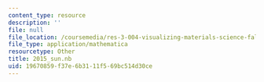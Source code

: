 ```yaml
---
content_type: resource
description: ''
file: null
file_location: /coursemedia/res-3-004-visualizing-materials-science-fall-2017/19670859f37e6b3111f569bc514d30ce_2015_sun.nb
file_type: application/mathematica
resourcetype: Other
title: 2015_sun.nb
uid: 19670859-f37e-6b31-11f5-69bc514d30ce
---
```

